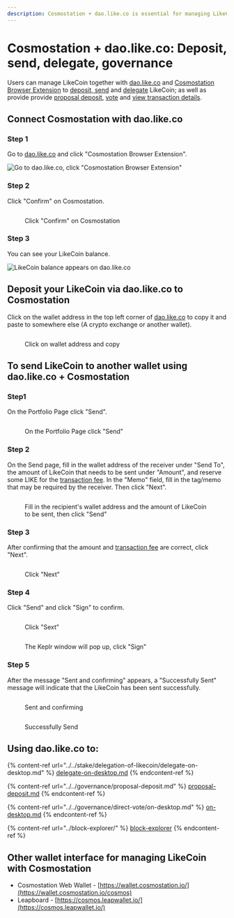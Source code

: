 ```yaml
---
description: Cosmostation + dao.like.co is essential for managing LikeCoin
---
```


# Cosmostation + dao.like.co: Deposit, send, delegate, governance

Users can manage LikeCoin together with [dao.like.co](https://dao.like.co/) and [Cosmostation Browser Extension](how-to-install-cosmostation-extension.md) to [deposit](dao.like.co.md#deposit-your-likecoin-via-dao.like.co-to-cosmostation),[ send](dao.like.co.md#using-dao.like.co-+-cosmostation-to-send-likecoin-to-another-wallet) and [delegate](../../stake/delegation-of-likecoin/) LikeCoin; as well as provide provide [proposal deposit](../../governance/proposal-deposit.md), [vote](../../governance/direct-vote/) and [view transaction details](../block-explorer/dao.like.co.md).

## Connect Cosmostation with dao.like.co

### Step 1

Go to [dao.like.co](https://dao.like.co/) and click "Cosmostation Browser Extension".

![Go to dao.like.co, click "Cosmostation Browser Extension"](<../../../.gitbook/assets/Comostation dao.like.co 1.png>)

### Step 2

Click "Confirm" on Cosmostation.

<figure><img src="../../../.gitbook/assets/Comostation dao.like.co 2.png" alt=""><figcaption><p>Click "Confirm" on Cosmostation</p></figcaption></figure>

### Step 3

You can see your LikeCoin balance.

![LikeCoin balance appears on dao.like.co](<../../../.gitbook/assets/Comostation dao.like.co 4.png>)

## **Deposit your LikeCoin via dao.like.co to Cosmostation**

Click on the wallet address in the top left corner of [dao.like.co](https://dao.like.co/) to copy it and paste to somewhere else (A crypto exchange or another wallet).

<figure><img src="../../../.gitbook/assets/Keplr deposit.png" alt=""><figcaption><p>Click on wallet address and copy</p></figcaption></figure>

## To send LikeCoin to another wallet using dao.like.co + Cosmostation

### Step1

On the Portfolio Page click "Send".

<figure><img src="../../../.gitbook/assets/Keplr Send 1.png" alt=""><figcaption><p>On the Portfolio Page click "Send"</p></figcaption></figure>

### Step 2

On the Send page, fill in the wallet address of the receiver under "Send To", the amount of LikeCoin that needs to be sent under "Amount", and reserve some LIKE for the [transaction fee](../transaction-fee.md). In the "Memo" field, fill in the tag/memo that may be required by the receiver. Then click "Next".

<figure><img src="../../../.gitbook/assets/Keplr Send 2.png" alt=""><figcaption><p>Fill in the recipient's wallet address and the amount of LikeCoin to be sent, then click "Send"</p></figcaption></figure>

### Step 3

After confirming that the amount and [transaction fee](../transaction-fee.md) are correct, click "Next".

<figure><img src="../../../.gitbook/assets/Cosmostation Send 1.png" alt=""><figcaption><p>Click "Next"</p></figcaption></figure>

### Step 4

Click "Send" and click "Sign" to confirm.

<figure><img src="../../../.gitbook/assets/Cosmostation Send 2.png" alt=""><figcaption><p>Click "Sext"</p></figcaption></figure>

<figure><img src="../../../.gitbook/assets/Cosmostation Send 3.png" alt=""><figcaption><p>The Keplr window will pop up, click "Sign"</p></figcaption></figure>

### Step 5

After the message "Sent and confirming" appears, a "Successfully Sent" message will indicate that the LikeCoin has been sent successfully.

<div>

<figure><img src="../../../.gitbook/assets/Keplr Send 5.png" alt=""><figcaption><p>Sent and confirming</p></figcaption></figure>

 

<figure><img src="../../../.gitbook/assets/Keplr Send 6.png" alt=""><figcaption><p>Successfully Send</p></figcaption></figure>

</div>

## Using dao.like.co to:

{% content-ref url="../../stake/delegation-of-likecoin/delegate-on-desktop.md" %}
[delegate-on-desktop.md](../../stake/delegation-of-likecoin/delegate-on-desktop.md)
{% endcontent-ref %}

{% content-ref url="../../governance/proposal-deposit.md" %}
[proposal-deposit.md](../../governance/proposal-deposit.md)
{% endcontent-ref %}

{% content-ref url="../../governance/direct-vote/on-desktop.md" %}
[on-desktop.md](../../governance/direct-vote/on-desktop.md)
{% endcontent-ref %}

{% content-ref url="../block-explorer/" %}
[block-explorer](../block-explorer/)
{% endcontent-ref %}

## Other wallet interface for managing LikeCoin with Cosmostation

* Cosmostation Web Wallet - [https://wallet.cosmostation.io/](https://wallet.cosmostation.io/cosmos)
* Leapboard - [https://cosmos.leapwallet.io/](https://cosmos.leapwallet.io/)
